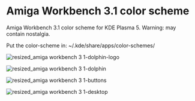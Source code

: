 # Amiga Workbench 3.1 color scheme
Amiga Workbench 3.1 color scheme for KDE Plasma 5. Warning: may contain nostalgia.

Put the color-scheme in:
~/.kde/share/apps/color-schemes/

![resized_amiga workbench 3 1-dolphin-logo](https://user-images.githubusercontent.com/38332358/38724341-35b1a53c-3f04-11e8-8880-ca4cae523023.png)

![resized_amiga workbench 3 1-dolphin](https://user-images.githubusercontent.com/38332358/38724344-3876dada-3f04-11e8-8773-6b9f1d485761.png)

![resized_amiga workbench 3 1-buttons](https://user-images.githubusercontent.com/38332358/38724346-3a9b075a-3f04-11e8-928a-601222ff8d67.png)

![resized_amiga workbench 3 1-desktop](https://user-images.githubusercontent.com/38332358/38724348-3be95378-3f04-11e8-982d-869b9a0d0017.png)
